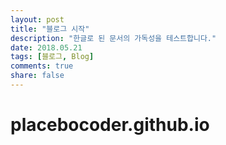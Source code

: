 ```yaml
---
layout: post
title: "블로그 시작"
description: "한글로 된 문서의 가독성을 테스트합니다."
date: 2018.05.21
tags: [블로그, Blog]
comments: true
share: false
---
```


# placebocoder.github.io
